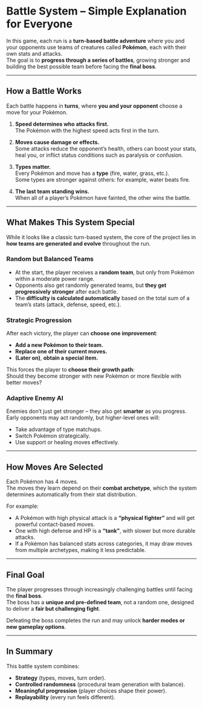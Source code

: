 # Battle System – Simple Explanation for Everyone

In this game, each run is a **turn-based battle adventure** where you and your opponents use teams of creatures called **Pokémon**, each with their own stats and attacks.  
The goal is to **progress through a series of battles**, growing stronger and building the best possible team before facing the **final boss**.

---

## How a Battle Works

Each battle happens in **turns**, where **you and your opponent** choose a move for your Pokémon.

1. **Speed determines who attacks first.**  
   The Pokémon with the highest speed acts first in the turn.

2. **Moves cause damage or effects.**  
   Some attacks reduce the opponent’s health, others can boost your stats, heal you, or inflict status conditions such as paralysis or confusion.

3. **Types matter.**  
   Every Pokémon and move has a **type** (fire, water, grass, etc.).  
   Some types are stronger against others: for example, water beats fire.

4. **The last team standing wins.**  
   When all of a player’s Pokémon have fainted, the other wins the battle.

---

## What Makes This System Special

While it looks like a classic turn-based system, the core of the project lies in **how teams are generated and evolve** throughout the run.

### Random but Balanced Teams

- At the start, the player receives a **random team**, but only from Pokémon within a moderate power range.  
- Opponents also get randomly generated teams, but **they get progressively stronger** after each battle.  
- The **difficulty is calculated automatically** based on the total sum of a team’s stats (attack, defense, speed, etc.).

### Strategic Progression

After each victory, the player can **choose one improvement**:

- **Add a new Pokémon to their team.**
- **Replace one of their current moves.**
- **(Later on)**, **obtain a special item.**

This forces the player to **choose their growth path**:  
Should they become stronger with new Pokémon or more flexible with better moves?

### Adaptive Enemy AI

Enemies don’t just get stronger – they also get **smarter** as you progress.  
Early opponents may act randomly, but higher-level ones will:

- Take advantage of type matchups.
- Switch Pokémon strategically.
- Use support or healing moves effectively.

---

## How Moves Are Selected

Each Pokémon has 4 moves.  
The moves they learn depend on their **combat archetype**, which the system determines automatically from their stat distribution.

For example:

- A Pokémon with high physical attack is a **“physical fighter”** and will get powerful contact-based moves.  
- One with high defense and HP is a **“tank”**, with slower but more durable attacks.  
- If a Pokémon has balanced stats across categories, it may draw moves from multiple archetypes, making it less predictable.

---

## Final Goal

The player progresses through increasingly challenging battles until facing the **final boss**.  
The boss has a **unique and pre-defined team**, not a random one, designed to deliver a **fair but challenging fight**.

Defeating the boss completes the run and may unlock **harder modes or new gameplay options**.

---

## In Summary

This battle system combines:

- **Strategy** (types, moves, turn order).  
- **Controlled randomness** (procedural team generation with balance).  
- **Meaningful progression** (player choices shape their power).  
- **Replayability** (every run feels different).
